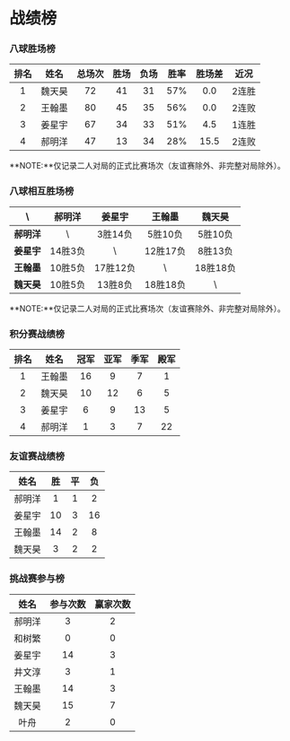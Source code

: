 # 战绩榜

### 八球胜场榜

| 排名 | 姓名   | 总场次 | 胜场 | 负场 | 胜率  | 胜场差 | 近况  |
| :--: | :---: | :---: | :--: | :--: | :--: | :---: | :---: |
| 1    | 魏天昊 | 72    | 41   | 31   | 57%  | 0.0   | 2连胜 |
| 2    | 王翰墨 | 80    | 45   | 35   | 56%  | 0.0   | 2连败 |
| 3    | 姜星宇 | 67    | 34   | 33   | 51%  | 4.5   | 1连胜 |
| 4    | 郝明洋 | 47    | 13   | 34   | 28%  | 15.5  | 2连败 |

**NOTE:**仅记录二人对局的正式比赛场次（友谊赛除外、非完整对局除外）。

### 八球相互胜场榜

|    **\\**   | 郝明洋  | 姜星宇   | 王翰墨   | 魏天昊   |
| :--------: | :-----: | :------: | :------: | :-----: |
| **郝明洋** |   \\     | 3胜14负  | 5胜10负  | 5胜10负  |
| **姜星宇** | 14胜3负  |   \\     | 12胜17负 | 8胜13负  |
| **王翰墨** | 10胜5负  | 17胜12负 |   \\     | 18胜18负 |
| **魏天昊** | 10胜5负  | 13胜8负  | 18胜18负 |   \\     |

**NOTE:**仅记录二人对局的正式比赛场次（友谊赛除外、非完整对局除外）。

### 积分赛战绩榜

| 排名 | 姓名   | 冠军 | 亚军 | 季军 | 殿军 |
| :--: | :----: | :--: | :-: | :-: | :-: |
| 1    | 王翰墨 | 16   | 9   | 7   | 1   |
| 2    | 魏天昊 | 10   | 12  | 6   | 5   |
| 3    | 姜星宇 | 6    | 9   | 13  | 5   |
| 4    | 郝明洋 | 1    | 3   | 7   | 22  |

### 友谊赛战绩榜

| 姓名   | 胜   | 平   | 负   |
| :---: | :--: | :--: | :--: |
| 郝明洋 |  1   |  1   |  2   |
| 姜星宇 |  10  |  3   |  16  |
| 王翰墨 |  14  |  2   |  8   |
| 魏天昊 |  3   |  2   |  2   |

### 挑战赛参与榜

| 姓名   | 参与次数 | 赢家次数 |
| :----: | :-----: | :-----: |
| 郝明洋  |    3    |    2    |
| 和树繁  |    0    |    0    |
| 姜星宇  |   14    |    3    |
| 井文淳  |    3    |    1    |
| 王翰墨  |   14    |    3    |
| 魏天昊  |   15    |    7    |
| 叶舟    |    2    |    0    |